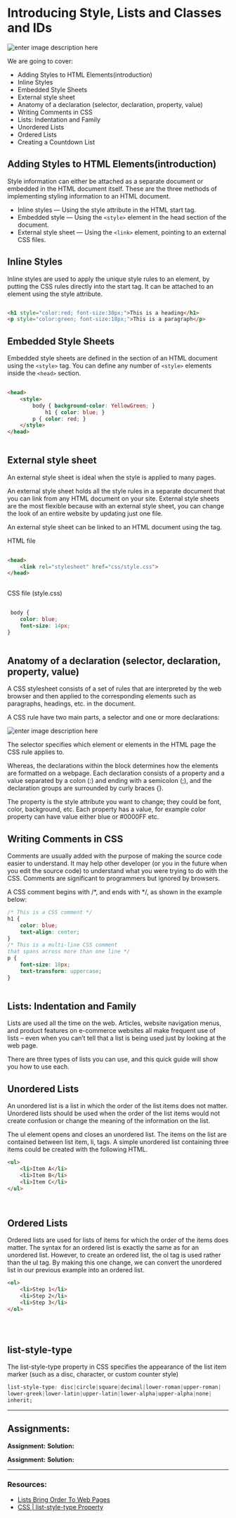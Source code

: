 # Introducing Style, Lists and Classes and IDs

![enter image description here](https://mountaintopwebdesign.com/wp-content/uploads/slider5.jpg)


We are going to cover:

- Adding Styles to HTML Elements(introduction)
- Inline Styles
- Embedded Style Sheets
- External style sheet
- Anatomy of a declaration (selector, declaration, property, value)
- Writing Comments in CSS
- Lists: Indentation and Family
- Unordered Lists
- Ordered Lists
- Creating a Countdown List





## Adding Styles to HTML Elements(introduction)

Style information can either be attached as a separate document or embedded in the HTML document itself. These are the three methods of implementing styling information to an HTML document.

- Inline styles — Using the style attribute in the HTML start tag.
- Embedded style — Using the `<style>` element in the head section of the document.
- External style sheet — Using the `<link>` element, pointing to an external CSS files.
  
  
## Inline Styles

Inline styles are used to apply the unique style rules to an element, by putting the CSS rules directly into the start tag. It can be attached to an element using the style attribute.

```HTML

<h1 style="color:red; font-size:30px;">This is a heading</h1>
<p style="color:green; font-size:18px;">This is a paragraph</p>

```

## Embedded Style Sheets

Embedded style sheets are defined in the <head> section of an HTML document using the `<style>` tag. You can define any number of `<style>` elements inside the `<head>` section.
  
```HTML
  
<head>
    <style>
        body { background-color: YellowGreen; }
		    h1 { color: blue; }
        p { color: red; }
    </style>
</head>
  
```
  
## External style sheet 
  
An external style sheet is ideal when the style is applied to many pages.

An external style sheet holds all the style rules in a separate document that you can link from any HTML document on your site. External style sheets are the most flexible because with an external style sheet, you can change the look of an entire website by updating just one file.
  
An external style sheet can be linked to an HTML document using the <link> tag.
  
HTML file
  
```HTML
  
<head>
    <link rel="stylesheet" href="css/style.css">
</head>
  
```

CSS file (style.css)
  
```CSS
  
 body {
    color: blue;
    font-size: 14px;
} 
  
```

## Anatomy of a declaration (selector, declaration, property, value)
	
A CSS stylesheet consists of a set of rules that are interpreted by the web browser and then applied to the corresponding elements such as paragraphs, headings, etc. in the document.
	

A CSS rule have two main parts, a selector and one or more declarations:


![enter image description here](https://www.tutorialrepublic.com/lib/images/css-selector.png)
	
The selector specifies which element or elements in the HTML page the CSS rule applies to.

Whereas, the declarations within the block determines how the elements are formatted on a webpage. Each declaration consists of a property and a value separated by a colon (:) and ending with a semicolon (;), and the declaration groups are surrounded by curly braces {}.
	
The property is the style attribute you want to change; they could be font, color, background, etc. Each property has a value, for example color property can have value either blue or #0000FF etc.

	
## Writing Comments in CSS
	
Comments are usually added with the purpose of making the source code easier to understand. It may help other developer (or you in the future when you edit the source code) to understand what you were trying to do with the CSS. Comments are significant to programmers but ignored by browsers.

A CSS comment begins with /*, and ends with */, as shown in the example below:
	
```CSS
/* This is a CSS comment */
h1 {
    color: blue;
    text-align: center;
}
/* This is a multi-line CSS comment 
that spans across more than one line */
p {
    font-size: 18px;
    text-transform: uppercase;
}
	
```

## Lists: Indentation and Family

Lists are used all the time on the web. Articles, website navigation menus, and product features on e-commerce websites all make frequent use of lists – even when you can’t tell that a list is being used just by looking at the web page.

There are three types of lists you can use, and this quick guide will show you how to use each.

## Unordered Lists
	
An unordered list is a list in which the order of the list items does not matter. Unordered lists should be used when the order of the list items would not create confusion or change the meaning of the information on the list.

The ul element opens and closes an unordered list. The items on the list are contained between list item, li, tags. A simple unordered list containing three items could be created with the following HTML.

```HTML
<ul>
	<li>Item A</li>
	<li>Item B</li>
	<li>Item C</li>
</ul>

	
```


## Ordered Lists
	
Ordered lists are used for lists of items for which the order of the items does matter. The syntax for an ordered list is exactly the same as for an unordered list. However, to create an ordered list, the ol tag is used rather than the ul tag. By making this one change, we can convert the unordered list in our previous example into an ordered list.


```HTML
<ol>
	<li>Step 1</li> 
	<li>Step 2</li>
	<li>Step 3</li>
</ol>


	
```
## list-style-type
	
The list-style-type property in CSS specifies the appearance of the list item marker (such as a disc, character, or custom counter style)
	
```CSS
list-style-type: disc|circle|square|decimal|lower-roman|upper-roman|
lower-greek|lower-latin|upper-latin|lower-alpha|upper-alpha|none|
inherit;	
```

---


## Assignments:

**Assignment:** []()
**Solution:** []()

**Assignment:** []()
**Solution:** []()

---

### Resources:


 
- [Lists Bring Order To Web Pages](https://html.com/lists)
- [CSS | list-style-type Property](https://www.geeksforgeeks.org/css-list-style-type-property/)



